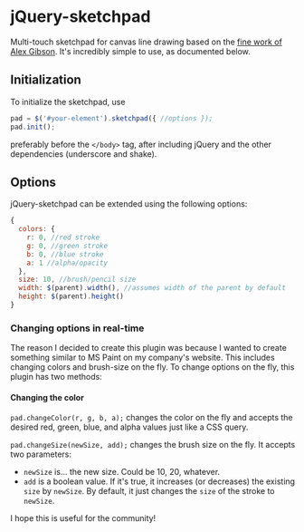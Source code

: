 jQuery-sketchpad
===

Multi-touch sketchpad for canvas line drawing based on the [fine work of Alex Gibson](https://github.com/alexgibson/sketchpad). It's incredibly simple to use, as documented below.

## Initialization
To initialize the sketchpad, use 
```javascript
pad = $('#your-element').sketchpad({ //options });
pad.init();
```

preferably before the `</body>` tag, after including jQuery and the other dependencies (underscore and shake).

## Options
jQuery-sketchpad can be extended using the following options:

```javascript
{
  colors: {
    r: 0, //red stroke
    g: 0, //green stroke
    b: 0, //blue stroke
    a: 1 //alpha/opacity
  },
  size: 10, //brush/pencil size
  width: $(parent).width(), //assumes width of the parent by default
  height: $(parent).height()
}
```

### Changing options in real-time
The reason I decided to create this plugin was because I wanted to create something similar to MS Paint on my company's website. This includes changing colors and brush-size on the fly. To change options on the fly, this plugin has two methods:

#### Changing the color

`pad.changeColor(r, g, b, a);` changes the color on the fly and accepts the desired red, green, blue, and alpha values just like a CSS query.

`pad.changeSize(newSize, add);` changes the brush size on the fly. It accepts two parameters:

* `newSize` is... the new size. Could be 10, 20, whatever.
* `add` is a boolean value. If it's true, it increases (or decreases) the existing `size` by `newSize`. By default, it just changes the `size` of the stroke to `newSize`.

I hope this is useful for the community!